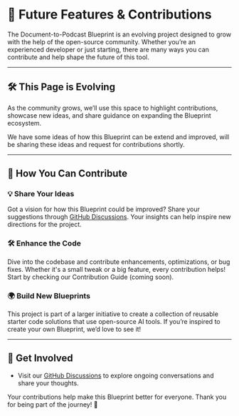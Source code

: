 # 🚀 **Future Features & Contributions**

The Document-to-Podcast Blueprint is an evolving project designed to grow with the help of the open-source community. Whether you’re an experienced developer or just starting, there are many ways you can contribute and help shape the future of this tool.

---
## 🛠️ **This Page is Evolving**
As the community grows, we’ll use this space to highlight contributions, showcase new ideas, and share guidance on expanding the Blueprint ecosystem.

We have some ideas of how this Blueprint can be extend and improved, will be sharing these ideas and request for contributions shortly.

---

## 🌟 **How You Can Contribute**

### 💡 **Share Your Ideas**
Got a vision for how this Blueprint could be improved? Share your suggestions through [GitHub Discussions](https://github.com/mozilla-ai/document-to-podcast/discussions). Your insights can help inspire new directions for the project.

### 🛠️ **Enhance the Code**
Dive into the codebase and contribute enhancements, optimizations, or bug fixes. Whether it's a small tweak or a big feature, every contribution helps! Start by checking our Contribution Guide (coming soon).


### 🌍 **Build New Blueprints**
This project is part of a larger initiative to create a collection of reusable starter code solutions that use open-source AI tools. If you’re inspired to create your own Blueprint, we’d love to see it!

---

## 🤝 **Get Involved**
- Visit our [GitHub Discussions](https://github.com/mozilla-ai/document-to-podcast/discussions) to explore ongoing conversations and share your thoughts.

Your contributions help make this Blueprint better for everyone. Thank you for being part of the journey! 🎉
